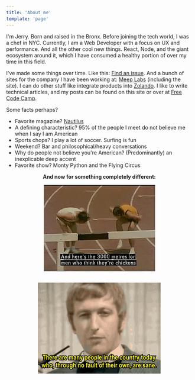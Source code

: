 ```yaml
---
title: 'About me'
template: 'page'
---
```


I'm Jerry. Born and raised in the Bronx. Before joining the tech world, I was a chef in NYC. Currently, I am a Web Developer with a focus on UX and performance. And all the other cool new things. React, Node, and the giant ecosystem around it, which I have consumed a healthy portion of over my time in this field.

I've made some things over time. Like this: [Find an issue](https://findanissue.com/). And a bunch of sites for the company I have been working at: [Meep Labs](https://meeplabs.com/) (including the site). I can do other stuff like integrate products into [Zolando](https://www.zalando.co.uk/women-home/). I like to write technical articles, and my posts can be found on this site or over at [Free Code Camp](https://www.freecodecamp.org/news/author/jerry/).

Some facts perhaps?

- Favorite magazine? [Nautilus](http://nautil.us/)
- A defining characteristic? 95% of the people I meet do not believe me when I say I am American
- Sports chops? I play a lot of soccer. Surfing is fun
- Weekend? Bar and philosophical/heavy conversations
- Why do people not believe you're American? (Predominantly) an inexplicable deep accent
- Favorite show? Monty Python and the Flying Circus

<div style="text-align: center"><b>And now for something completely different:</b></div>

<div style="width: 100%; display: flex; justify-content: center;">

![men-who-think-they're-chickens men who think they are chickens? funny software developer](/media/men-who-think-they're-chickens.gif)

</div>

<div style="width: 100%; display: flex; justify-content: center;">

![monty python there are many people in the country today who are sane funny software developer](/media/monty-python.gif)

</div>
